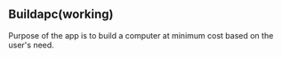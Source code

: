 ## Buildapc(working)

Purpose of the app is to build a computer at minimum cost based on the user's need.
